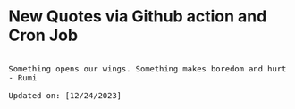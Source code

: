 # New Quotes via Github action and Cron Job

<pre>
<!-- #quote -->
Something opens our wings. Something makes boredom and hurt disappear. Someone fills the cup in front of us: We taste only sacredness.
- Rumi

Updated on: [12/24/2023]
<!-- #quoteEnd -->
</pre>

